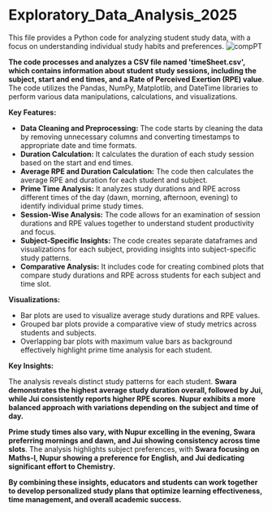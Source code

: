 # Exploratory_Data_Analysis_2025
This file provides a Python code for analyzing student study data, with a focus on understanding individual study habits and preferences. 
![compPT](https://github.com/user-attachments/assets/9414ca9f-36f4-4864-8c6e-92e7ba6aef57)


**The code processes and analyzes a CSV file named 'timeSheet.csv', which contains information about student study sessions, including the subject, start and end times, and a Rate of Perceived Exertion (RPE) value**. The code utilizes the Pandas, NumPy, Matplotlib, and DateTime libraries to perform various data manipulations, calculations, and visualizations. 

**Key Features:**

*   **Data Cleaning and Preprocessing:** The code starts by cleaning the data by removing unnecessary columns and converting timestamps to appropriate date and time formats.
*   **Duration Calculation:** It calculates the duration of each study session based on the start and end times.
*   **Average RPE and Duration Calculation:**  The code then calculates the average RPE and duration for each student and subject.
*   **Prime Time Analysis:**  It analyzes study durations and RPE across different times of the day (dawn, morning, afternoon, evening) to identify individual prime study times.
*   **Session-Wise Analysis:** The code allows for an examination of session durations and RPE values together to understand student productivity and focus.
*   **Subject-Specific Insights:** The code creates separate dataframes and visualizations for each subject, providing insights into subject-specific study patterns.
*   **Comparative Analysis:**  It includes code for creating combined plots that compare study durations and RPE across students for each subject and time slot. 

**Visualizations:**

*   Bar plots are used to visualize average study durations and RPE values.
*   Grouped bar plots provide a comparative view of study metrics across students and subjects. 
*   Overlapping bar plots with maximum value bars as background effectively highlight prime time analysis for each student.

**Key Insights:**

The analysis reveals distinct study patterns for each student. **Swara demonstrates the highest average study duration overall, followed by Jui, while Jui consistently reports higher RPE scores**.  **Nupur exhibits a more balanced approach with variations depending on the subject and time of day.** 

**Prime study times also vary, with Nupur excelling in the evening, Swara preferring mornings and dawn, and Jui showing consistency across time slots**.  The analysis highlights subject preferences, with **Swara focusing on Maths-I, Nupur showing a preference for English, and Jui dedicating significant effort to Chemistry.**

**By combining these insights, educators and students can work together to develop personalized study plans that optimize learning effectiveness, time management, and overall academic success.** 



